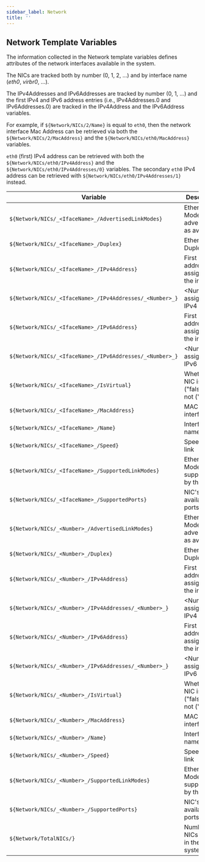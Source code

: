 ```yaml
---
sidebar_label: Network
title: ''
---
```


## Network Template Variables

The information collected in the Network template variables defines attributes of the network
interfaces available in the system.

The NICs are tracked both by number (0, 1, 2, ...) and by interface name (_eth0_, _virbr0_, ...).

The IPv4Addresses and IPv6Addresses are tracked by number (0, 1, ...) and the first IPv4 and IPv6
address entries (i.e., IPv4Addresses.0 and IPv6Addresses.0) are tracked in the IPv4Address and the
IPv6Address variables.

For example, if `${Network/NICs/2/Name}` is equal to `eth0`, then the network interface
Mac Address can be retrieved via both the `${Network/NICs/2/MacAddress}` and the
`${Network/NICs/eth0/MacAddress}` variables.

`eth0` (first) IPv4 address can be retrieved with both the `${Network/NICs/eth0/IPv4Address}`
and the `${Network/NICs/eth0/IPv4Addresses/0}` variables.
The secondary `eth0` IPv4 address can be retrieved with `${Network/NICs/eth0/IPv4Addresses/1}` instead.

| Variable                                                  | Description                                      |
| --------------------------------------------------------- | ------------------------------------------------ |
| `${Network/NICs/_<IfaceName>_/AdvertisedLinkModes}`       | Ethernet Link Modes advertised as available      |
| `${Network/NICs/_<IfaceName>_/Duplex}`                    | Ethernet Duplex mode                             |
| `${Network/NICs/_<IfaceName>_/IPv4Address}`               | First IPv4 address assigned to the interface     |
| `${Network/NICs/_<IfaceName>_/IPv4Addresses/_<Number>_}`  | \<Number\>ith assigned IPv4 address              |
| `${Network/NICs/_<IfaceName>_/IPv6Address}`               | First IPv6 address assigned to the interface     |
| `${Network/NICs/_<IfaceName>_/IPv6Addresses/_<Number>_}`  | \<Number\>ith assigned IPv6 address              |
| `${Network/NICs/_<IfaceName>_/IsVirtual}`                 | Whether the NIC is real ("false") or not ("true") |
| `${Network/NICs/_<IfaceName>_/MacAddress}`                | MAC of the interface                             |
| `${Network/NICs/_<IfaceName>_/Name}`                      | Interface name                                   |
| `${Network/NICs/_<IfaceName>_/Speed}`                     | Speed of the link                                |
| `${Network/NICs/_<IfaceName>_/SupportedLinkModes}`        | Ethernet Link Modes supported by the NIC         |
| `${Network/NICs/_<IfaceName>_/SupportedPorts}`            | NIC's available ports                            |
| `${Network/NICs/_<Number>_/AdvertisedLinkModes}`          | Ethernet Link Modes advertised as available      |
| `${Network/NICs/_<Number>_/Duplex}`                       | Ethernet Duplex mode                             |
| `${Network/NICs/_<Number>_/IPv4Address}`                  | First IPv4 address assigned to the interface     |
| `${Network/NICs/_<Number>_/IPv4Addresses/_<Number>_}`     | \<Number\>ith assigned IPv4 address              |
| `${Network/NICs/_<Number>_/IPv6Address}`                  | First IPv6 address assigned to the interface     |
| `${Network/NICs/_<Number>_/IPv6Addresses/_<Number>_}`     | \<Number\>ith assigned IPv6 address              |
| `${Network/NICs/_<Number>_/IsVirtual}`                    | Whether the NIC is real ("false") or not ("true") |
| `${Network/NICs/_<Number>_/MacAddress}`                   | MAC of the interface                             |
| `${Network/NICs/_<Number>_/Name}`                         | Interface name                                   |
| `${Network/NICs/_<Number>_/Speed}`                        | Speed of the link                                |
| `${Network/NICs/_<Number>_/SupportedLinkModes}`           | Ethernet Link Modes supported by the NIC         |
| `${Network/NICs/_<Number>_/SupportedPorts}`               | NIC's available ports                            |
| `${Network/TotalNICs/}`                                   | Number of NICs present in the system             |

